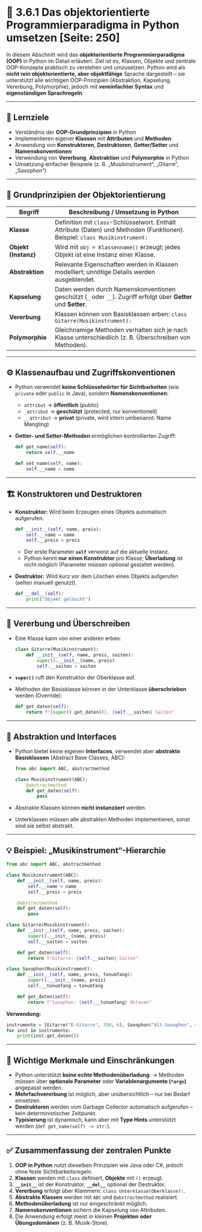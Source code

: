 # 🧩 3.6.1 Das objektorientierte Programmierparadigma in Python umsetzen [Seite: 250]

In diesem Abschnitt wird das **objektorientierte Programmierparadigma (OOP)** in Python im Detail erläutert. Ziel ist es, Klassen, Objekte und zentrale OOP-Konzepte praktisch zu verstehen und umzusetzen. Python wird als **nicht rein objektorientierte, aber objektfähige** Sprache dargestellt – sie unterstützt alle wichtigen OOP-Prinzipien (Abstraktion, Kapselung, Vererbung, Polymorphie), jedoch mit **vereinfachter Syntax** und **eigenständigen Sprachregeln**.

---

## 🎯 Lernziele

* Verständnis der **OOP-Grundprinzipien** in Python
* Implementieren eigener **Klassen** mit **Attributen** und **Methoden**
* Anwendung von **Konstruktoren**, **Destruktoren**, **Getter/Setter** und **Namenskonventionen**
* Verwendung von **Vererbung**, **Abstraktion** und **Polymorphie** in Python
* Umsetzung einfacher Beispiele (z. B. „Musikinstrument“, „Gitarre“, „Saxophon“)

---

## 🧱 Grundprinzipien der Objektorientierung

| **Begriff**          | **Beschreibung / Umsetzung in Python**                                                                                        |
| -------------------- | ----------------------------------------------------------------------------------------------------------------------------- |
| **Klasse**           | Definition mit `class`-Schlüsselwort. Enthält Attribute (Daten) und Methoden (Funktionen). Beispiel: `class Musikinstrument:` |
| **Objekt (Instanz)** | Wird mit `obj = Klassenname()` erzeugt; jedes Objekt ist eine Instanz einer Klasse.                                           |
| **Abstraktion**      | Relevante Eigenschaften werden in Klassen modelliert; unnötige Details werden ausgeblendet.                                   |
| **Kapselung**        | Daten werden durch Namenskonventionen geschützt (`_` oder `__`). Zugriff erfolgt über **Getter** und **Setter**.              |
| **Vererbung**        | Klassen können von Basisklassen erben: `class Gitarre(Musikinstrument):`                                                      |
| **Polymorphie**      | Gleichnamige Methoden verhalten sich je nach Klasse unterschiedlich (z. B. Überschreiben von Methoden).                       |

---

## ⚙️ Klassenaufbau und Zugriffskonventionen

* Python verwendet **keine Schlüsselwörter für Sichtbarkeiten** (wie `private` oder `public` in Java), sondern **Namenskonventionen**:

  * `attribut` → **öffentlich** (public)
  * `_attribut` → **geschützt** (protected, nur konventionell)
  * `__attribut` → **privat** (private, wird intern umbenannt: Name Mangling)

* **Getter- und Setter-Methoden** ermöglichen kontrollierten Zugriff:

  ```python
  def get_name(self):
      return self.__name

  def set_name(self, name):
      self.__name = name
  ```

---

## 🏗️ Konstruktoren und Destruktoren

* **Konstruktor:** Wird beim Erzeugen eines Objekts automatisch aufgerufen.

  ```python
  def __init__(self, name, preis):
      self.__name = name
      self.__preis = preis
  ```

  * Der erste Parameter **`self`** verweist auf die aktuelle Instanz.
  * Python kennt **nur einen Konstruktor** pro Klasse; **Überladung** ist nicht möglich (Parameter müssen optional gestaltet werden).

* **Destruktor:** Wird kurz vor dem Löschen eines Objekts aufgerufen (selten manuell genutzt).

  ```python
  def __del__(self):
      print("Objekt gelöscht")
  ```

---

## 🧬 Vererbung und Überschreiben

* Eine Klasse kann von einer anderen erben:

  ```python
  class Gitarre(Musikinstrument):
      def __init__(self, name, preis, saiten):
          super().__init__(name, preis)
          self.__saiten = saiten
  ```
* **`super()`** ruft den Konstruktor der Oberklasse auf.
* Methoden der Basisklasse können in der Unterklasse **überschrieben** werden (Override):

  ```python
  def get_daten(self):
      return f"{super().get_daten()}, {self.__saiten} Saiten"
  ```

---

## 🧱 Abstraktion und Interfaces

* Python bietet keine eigenen **Interfaces**, verwendet aber **abstrakte Basisklassen** (Abstract Base Classes, ABC):

  ```python
  from abc import ABC, abstractmethod

  class Musikinstrument(ABC):
      @abstractmethod
      def get_daten(self):
          pass
  ```
* Abstrakte Klassen können **nicht instanziiert** werden.
* Unterklassen müssen alle abstrakten Methoden implementieren, sonst sind sie selbst abstrakt.

---

## 💡 Beispiel: „Musikinstrument“-Hierarchie

```python
from abc import ABC, abstractmethod

class Musikinstrument(ABC):
    def __init__(self, name, preis):
        self.__name = name
        self.__preis = preis

    @abstractmethod
    def get_daten(self):
        pass

class Gitarre(Musikinstrument):
    def __init__(self, name, preis, saiten):
        super().__init__(name, preis)
        self.__saiten = saiten

    def get_daten(self):
        return f"Gitarre: {self.__saiten} Saiten"

class Saxophon(Musikinstrument):
    def __init__(self, name, preis, tonumfang):
        super().__init__(name, preis)
        self.__tonumfang = tonumfang

    def get_daten(self):
        return f"Saxophon: {self.__tonumfang} Oktaven"
```

**Verwendung:**

```python
instrumente = [Gitarre("E-Gitarre", 350, 6), Saxophon("Alt-Saxophon", 420, 2)]
for inst in instrumente:
    print(inst.get_daten())
```

---

## 🧠 Wichtige Merkmale und Einschränkungen

* Python unterstützt **keine echte Methodenüberladung**:
  → Methoden müssen über **optionale Parameter** oder **Variablenargumente (`*args`)** angepasst werden.
* **Mehrfachvererbung** ist möglich, aber unübersichtlich – nur bei Bedarf einsetzen.
* **Destruktoren** werden vom Garbage Collector automatisch aufgerufen – kein deterministischer Zeitpunkt.
* **Typisierung** ist dynamisch, kann aber mit **Type Hints** unterstützt werden (`def get_name(self) -> str:`).

---

## ✅ Zusammenfassung der zentralen Punkte

1. **OOP in Python** nutzt dieselben Prinzipien wie Java oder C#, jedoch ohne feste Sichtbarkeitsregeln.
2. **Klassen** werden mit `class` definiert, **Objekte** mit `()` erzeugt.
3. **`__init__`** ist der Konstruktor, **`__del__`** optional der Destruktor.
4. **Vererbung** erfolgt über Klammern: `class Unterklasse(Oberklasse):`.
5. **Abstrakte Klassen** werden mit `ABC` und `@abstractmethod` realisiert.
6. **Methodenüberladung** ist nur eingeschränkt möglich.
7. **Namenskonventionen** sichern die Kapselung von Attributen.
8. Die Anwendung erfolgt meist in kleinen **Projekten oder Übungsdomänen** (z. B. Musik-Store).

